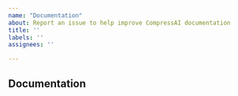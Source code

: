 ```yaml
---
name: "Documentation"
about: Report an issue to help improve CompressAI documentation
title: ''
labels: ''
assignees: ''

---
```


## Documentation

<!-- A clear and concise description of a documentation issue in the website, Readme or code documentation. -->
